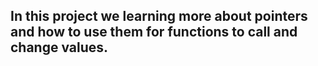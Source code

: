  ## In this project we learning more about pointers and how to use them for functions to call and change values.

